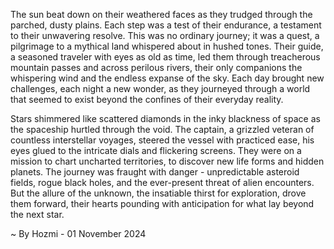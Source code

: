 
The sun beat down on their weathered faces as they trudged through the parched, dusty plains. Each step was a test of their endurance, a testament to their unwavering resolve. This was no ordinary journey; it was a quest, a pilgrimage to a mythical land whispered about in hushed tones. Their guide, a seasoned traveler with eyes as old as time, led them through treacherous mountain passes and across perilous rivers, their only companions the whispering wind and the endless expanse of the sky.  Each day brought new challenges, each night a new wonder, as they journeyed through a world that seemed to exist beyond the confines of their everyday reality.

Stars shimmered like scattered diamonds in the inky blackness of space as the spaceship hurtled through the void. The captain, a grizzled veteran of countless interstellar voyages, steered the vessel with practiced ease, his eyes glued to the intricate dials and flickering screens.  They were on a mission to chart uncharted territories, to discover new life forms and hidden planets. The journey was fraught with danger - unpredictable asteroid fields, rogue black holes, and the ever-present threat of alien encounters. But the allure of the unknown, the insatiable thirst for exploration, drove them forward, their hearts pounding with anticipation for what lay beyond the next star. 

~ By Hozmi - 01 November 2024
